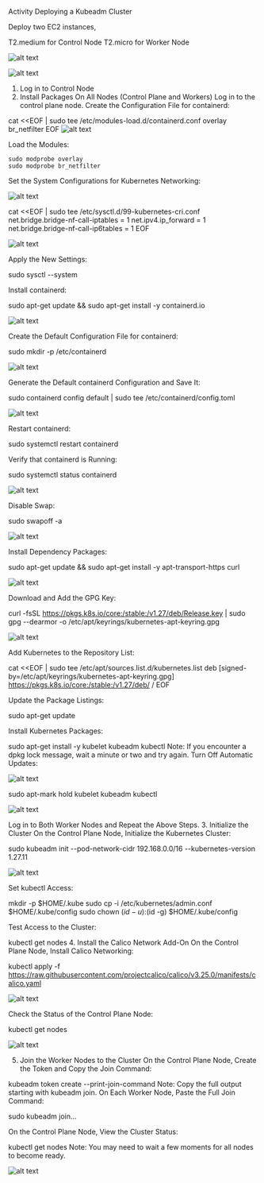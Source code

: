Activity Deploying a Kubeadm Cluster

Deploy two EC2 instances, 

T2.medium for Control Node
T2.micro for Worker Node



![alt text](<images/Screenshot from 2024-08-28 15-55-07.png>)

![alt text](<images/Screenshot from 2024-08-28 15-57-10.png>)


1. Log in to Control Node
2. Install Packages
On All Nodes (Control Plane and Workers)
Log in to the control plane node.
Create the Configuration File for containerd:

cat <<EOF | sudo tee /etc/modules-load.d/containerd.conf
overlay
br_netfilter
EOF
![alt text](<images/Screenshot from 2024-08-28 16-43-03.png>)

Load the Modules:
```
sudo modprobe overlay
sudo modprobe br_netfilter
```
Set the System Configurations for Kubernetes Networking:

![alt text](<images/Screenshot from 2024-08-28 16-43-31.png>)

cat <<EOF | sudo tee /etc/sysctl.d/99-kubernetes-cri.conf
net.bridge.bridge-nf-call-iptables = 1
net.ipv4.ip_forward = 1
net.bridge.bridge-nf-call-ip6tables = 1
EOF

![alt text](<images/Screenshot from 2024-08-28 16-43-48.png>)

Apply the New Settings:

sudo sysctl --system

Install containerd:

sudo apt-get update && sudo apt-get install -y containerd.io

![alt text](<images/Screenshot from 2024-08-28 16-46-13.png>)

Create the Default Configuration File for containerd:

sudo mkdir -p /etc/containerd

![alt text](<images/Screenshot from 2024-08-28 16-46-45.png>)

Generate the Default containerd Configuration and Save It:

sudo containerd config default | sudo tee /etc/containerd/config.toml

![alt text](<images/Screenshot from 2024-08-28 16-47-08.png>)

Restart containerd:

sudo systemctl restart containerd

Verify that containerd is Running:

sudo systemctl status containerd

![alt text](<images/Screenshot from 2024-08-28 16-48-01.png>)

Disable Swap:

sudo swapoff -a

![alt text](<images/Screenshot from 2024-08-28 16-48-18.png>)

Install Dependency Packages:

sudo apt-get update && sudo apt-get install -y apt-transport-https curl

![alt text](<images/Screenshot from 2024-08-28 16-48-41.png>)

Download and Add the GPG Key:

curl -fsSL https://pkgs.k8s.io/core:/stable:/v1.27/deb/Release.key | sudo gpg --dearmor -o /etc/apt/keyrings/kubernetes-apt-keyring.gpg

![alt text](<images/Screenshot from 2024-08-28 16-48-57.png>)

Add Kubernetes to the Repository List:

cat <<EOF | sudo tee /etc/apt/sources.list.d/kubernetes.list
deb [signed-by=/etc/apt/keyrings/kubernetes-apt-keyring.gpg] https://pkgs.k8s.io/core:/stable:/v1.27/deb/ /
EOF



Update the Package Listings:

sudo apt-get update

Install Kubernetes Packages:

sudo apt-get install -y kubelet kubeadm kubectl
Note: If you encounter a dpkg lock message, wait a minute or two and try again.
Turn Off Automatic Updates:

![alt text](<images/Screenshot from 2024-08-28 16-49-47.png>)

sudo apt-mark hold kubelet kubeadm kubectl

![alt text](<images/Screenshot from 2024-08-28 16-56-04.png>)

Log in to Both Worker Nodes and Repeat the Above Steps.
3. Initialize the Cluster
On the Control Plane Node, Initialize the Kubernetes Cluster:

sudo kubeadm init --pod-network-cidr 192.168.0.0/16 --kubernetes-version 1.27.11

![alt text](<images/Screenshot from 2024-08-28 16-58-21.png>)

Set kubectl Access:

mkdir -p $HOME/.kube
sudo cp -i /etc/kubernetes/admin.conf $HOME/.kube/config
sudo chown $(id -u):$(id -g) $HOME/.kube/config

Test Access to the Cluster:

kubectl get nodes
4. Install the Calico Network Add-On
On the Control Plane Node, Install Calico Networking:

kubectl apply -f https://raw.githubusercontent.com/projectcalico/calico/v3.25.0/manifests/calico.yaml

![alt text](<images/Screenshot from 2024-08-28 16-59-57.png>)

Check the Status of the Control Plane Node:

kubectl get nodes

![alt text](<images/Screenshot from 2024-08-28 17-02-56.png>)

5. Join the Worker Nodes to the Cluster
On the Control Plane Node, Create the Token and Copy the Join Command:

kubeadm token create --print-join-command
Note: Copy the full output starting with kubeadm join.
On Each Worker Node, Paste the Full Join Command:

sudo kubeadm join…

On the Control Plane Node, View the Cluster Status:

kubectl get nodes
Note: You may need to wait a few moments for all nodes to become ready.

![alt text](<images/Screenshot from 2024-08-29 10-16-59.png>)

